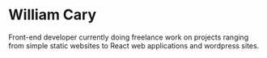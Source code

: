 # William Cary

Front-end developer currently doing freelance work on projects ranging from simple static websites to React web applications and wordpress sites.
